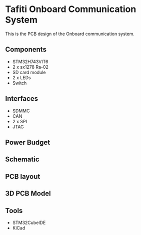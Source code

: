 # Tafiti Onboard Communication System

This is the PCB design of the Onboard communication system.

## Components
- STM32H743VIT6
- 2 x sx1278 Ra-02
- SD card module
- 2 x LEDs
- Switch

## Interfaces
- SDMMC
- CAN
- 2 x SPI
- JTAG

## Power Budget

## Schematic

## PCB layout

## 3D PCB Model

## Tools
- STM32CubeIDE
- KiCad